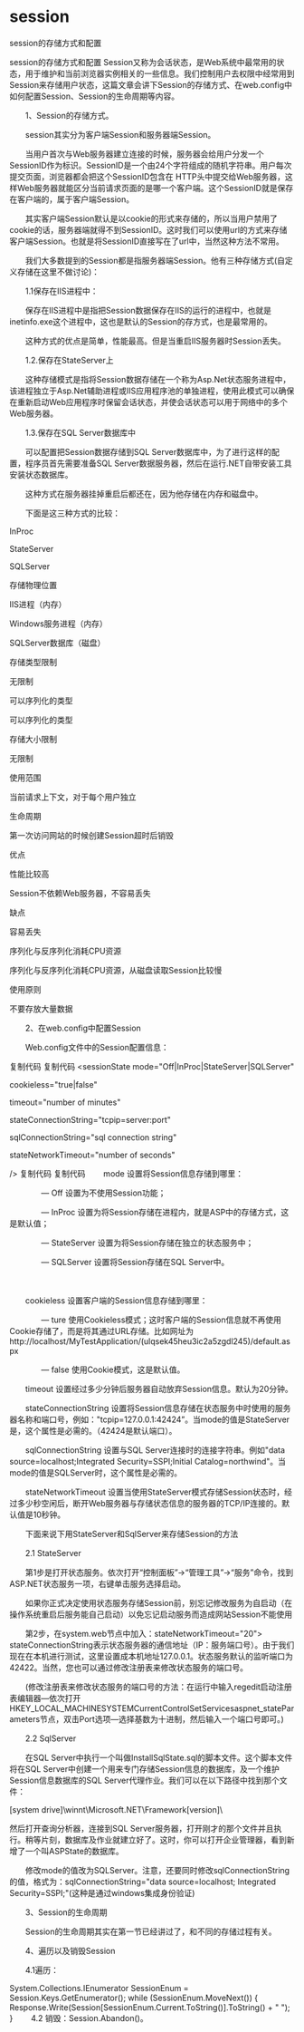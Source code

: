# session
session的存储方式和配置


session的存储方式和配置
Session又称为会话状态，是Web系统中最常用的状态，用于维护和当前浏览器实例相关的一些信息。我们控制用户去权限中经常用到Session来存储用户状态，这篇文章会讲下Session的存储方式、在web.config中如何配置Session、Session的生命周期等内容。

 

　　1、Session的存储方式。

　　session其实分为客户端Session和服务器端Session。

　　当用户首次与Web服务器建立连接的时候，服务器会给用户分发一个 SessionID作为标识。SessionID是一个由24个字符组成的随机字符串。用户每次提交页面，浏览器都会把这个SessionID包含在 HTTP头中提交给Web服务器，这样Web服务器就能区分当前请求页面的是哪一个客户端。这个SessionID就是保存在客户端的，属于客户端Session。

　　其实客户端Session默认是以cookie的形式来存储的，所以当用户禁用了cookie的话，服务器端就得不到SessionID。这时我们可以使用url的方式来存储客户端Session。也就是将SessionID直接写在了url中，当然这种方法不常用。

 

　　我们大多数提到的Session都是指服务器端Session。他有三种存储方式(自定义存储在这里不做讨论)：

　　1.1保存在IIS进程中：

　　保存在IIS进程中是指把Session数据保存在IIS的运行的进程中，也就是inetinfo.exe这个进程中，这也是默认的Session的存方式，也是最常用的。

　　这种方式的优点是简单，性能最高。但是当重启IIS服务器时Session丢失。

 

　　1.2.保存在StateServer上

　　这种存储模式是指将Session数据存储在一个称为Asp.Net状态服务进程中，该进程独立于Asp.Net辅助进程或IIS应用程序池的单独进程，使用此模式可以确保在重新启动Web应用程序时保留会话状态，并使会话状态可以用于网络中的多个Web服务器。

 

　　1.3.保存在SQL Server数据库中

　　可以配置把Session数据存储到SQL Server数据库中，为了进行这样的配置，程序员首先需要准备SQL Server数据服务器，然后在运行.NET自带安装工具安装状态数据库。

　　这种方式在服务器挂掉重启后都还在，因为他存储在内存和磁盘中。

　　下面是这三种方式的比较：

 	
InProc

StateServer

SQLServer

存储物理位置

IIS进程（内存）

Windows服务进程（内存）

SQLServer数据库（磁盘）

存储类型限制

无限制

可以序列化的类型

可以序列化的类型

存储大小限制

无限制

使用范围

当前请求上下文，对于每个用户独立

生命周期

第一次访问网站的时候创建Session超时后销毁

优点

性能比较高

Session不依赖Web服务器，不容易丢失

缺点

容易丢失

序列化与反序列化消耗CPU资源

序列化与反序列化消耗CPU资源，从磁盘读取Session比较慢

使用原则

不要存放大量数据

 
 

　　2、在web.config中配置Session

　　Web.config文件中的Session配置信息：

复制代码
复制代码
<sessionState mode="Off|InProc|StateServer|SQLServer"

cookieless="true|false"

timeout="number of minutes"

stateConnectionString="tcpip=server:port"

sqlConnectionString="sql connection string"

stateNetworkTimeout="number of seconds"

/>
复制代码
复制代码
　　mode 设置将Session信息存储到哪里：

　　　　— Off 设置为不使用Session功能；

　　　　— InProc 设置为将Session存储在进程内，就是ASP中的存储方式，这是默认值；

　　　　— StateServer 设置为将Session存储在独立的状态服务中；

　　　　— SQLServer 设置将Session存储在SQL Server中。

　　

　　cookieless 设置客户端的Session信息存储到哪里：

　　　　— ture 使用Cookieless模式；这时客户端的Session信息就不再使用Cookie存储了，而是将其通过URL存储。比如网址为http://localhost/MyTestApplication/(ulqsek45heu3ic2a5zgdl245)/default.aspx

　　　　— false 使用Cookie模式，这是默认值。

 

　　timeout 设置经过多少分钟后服务器自动放弃Session信息。默认为20分钟。

 

　　stateConnectionString 设置将Session信息存储在状态服务中时使用的服务器名称和端口号，例如："tcpip=127.0.0.1:42424”。当mode的值是StateServer是，这个属性是必需的。（42424是默认端口）。

 

　　sqlConnectionString 设置与SQL Server连接时的连接字符串。例如"data source=localhost;Integrated Security=SSPI;Initial Catalog=northwind"。当mode的值是SQLServer时，这个属性是必需的。

 

　　stateNetworkTimeout 设置当使用StateServer模式存储Session状态时，经过多少秒空闲后，断开Web服务器与存储状态信息的服务器的TCP/IP连接的。默认值是10秒钟。

 

　　下面来说下用StateServer和SqlServer来存储Session的方法

　　2.1 StateServer

　　第1步是打开状态服务。依次打开“控制面板”→“管理工具”→“服务”命令，找到ASP.NET状态服务一项，右键单击服务选择启动。

　　如果你正式决定使用状态服务存储Session前，别忘记修改服务为自启动（在操作系统重启后服务能自己启动）以免忘记启动服务而造成网站Session不能使用

　　第2步，在system.web节点中加入：stateNetworkTimeout="20">  stateConnectionString表示状态服务器的通信地址（IP：服务端口号）。由于我们现在在本机进行测试，这里设置成本机地址127.0.0.1。状态服务默认的监听端口为42422。当然，您也可以通过修改注册表来修改状态服务的端口号。

　　(修改注册表来修改状态服务的端口号的方法：在运行中输入regedit启动注册表编辑器—依次打开HKEY_LOCAL_MACHINESYSTEMCurrentControlSetServicesaspnet_stateParameters节点，双击Port选项—选择基数为十进制，然后输入一个端口号即可。)

 

　　2.2 SqlServer

　　在SQL Server中执行一个叫做InstallSqlState.sql的脚本文件。这个脚本文件将在SQL Server中创建一个用来专门存储Session信息的数据库，及一个维护Session信息数据库的SQL Server代理作业。我们可以在以下路径中找到那个文件：

[system drive]\winnt\Microsoft.NET\Framework\[version]\ 

然后打开查询分析器，连接到SQL Server服务器，打开刚才的那个文件并且执行。稍等片刻，数据库及作业就建立好了。这时，你可以打开企业管理器，看到新增了一个叫ASPState的数据库。

　　修改mode的值改为SQLServer。注意，还要同时修改sqlConnectionString的值，格式为：sqlConnectionString="data source=localhost; Integrated Security=SSPI;"(这种是通过windows集成身份验证)

 

　　3、Session的生命周期

　　Session的生命周期其实在第一节已经讲过了，和不同的存储过程有关。

 

　　4、遍历以及销毁Session

　　4.1遍历：

System.Collections.IEnumerator SessionEnum = Session.Keys.GetEnumerator();
while (SessionEnum.MoveNext())
{
    Response.Write(Session[SessionEnum.Current.ToString()].ToString() + " ");
}
　　4.2 销毁：Session.Abandon()。
